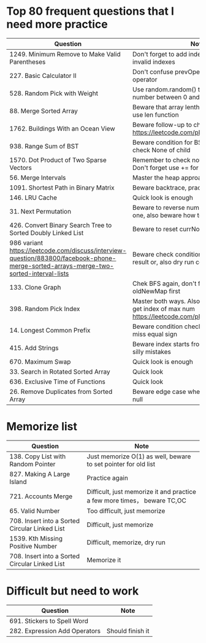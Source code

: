 # Top 80 frequent questions that I need more practice
| Question                | Note                         
| ------------------------| ------------------------------ 
| 1249. Minimum Remove to Make Valid Parentheses | Don't forget to add indexes from stack to invalid indexes
| 227. Basic Calculator II | Don't confuse prevOperator with current operator
| 528. Random Pick with Weight | Use random.random() to generate a random number between 0 and 1
| 88. Merge Sorted Array | Beware that array lenth is passed in, so don't use len function
| 1762. Buildings With an Ocean View | Beware follow-up to check both sides https://leetcode.com/playground/JM6Vaawr
| 938. Range Sum of BST | Beware condition for BST, and remember to check None of child
| 1570. Dot Product of Two Sparse Vectors | Remember to check not zero in constructor; Don't forget use += for result.
| 56. Merge Intervals | Master the heap approach as well
| 1091. Shortest Path in Binary Matrix | Beware backtrace, practice this again
| 146. LRU Cache | Quick look is enough
| 31. Next Permutation | Beware to reverse nums if it's the biggest one, also beware how to find the right index
| 426. Convert Binary Search Tree to Sorted Doubly Linked List | Beware to reset currNode at end of iteration
| 986 variant https://leetcode.com/discuss/interview-question/883800/facebook-phone-merge-sorted-arrays-merge-two-sorted-interval-lists | Beware check condition: or in while; not result or, also dry run code
| 133. Clone Graph | Chek BFS again, don't forget to initialzie oldNewMap first
| 398. Random Pick Index | Master both ways. Also practice on variant to get index of max num https://leetcode.com/playground/mrVpQbvW
| 14. Longest Common Prefix | Beware condition check i >= len(word), don't miss equal sign 
| 415. Add Strings | Beware index starts from end; I just made silly mistakes
| 670. Maximum Swap | Quick look is enough
| 33. Search in Rotated Sorted Array | Quick look
| 636. Exclusive Time of Functions | Quick look
| 26. Remove Duplicates from Sorted Array | Beware edge case when array is empty or null

# Memorize list
| Question                | Note                         
| ------------------------| ------------------------------ 
| 138. Copy List with Random Pointer | Just memorize O(1) as well, beware to set pointer for old list
| 827. Making A Large Island | Practice again
| 721. Accounts Merge | Difficult, just memorize it and practice a few more times， beware TC,OC
| 65. Valid Number | Too difficult, just memorize 
| 708. Insert into a Sorted Circular Linked List | Difficult, just memorize
| 1539. Kth Missing Positive Number | Difficult, memorize, dry run
| 708. Insert into a Sorted Circular Linked List | Memorize it

# Difficult but need to work
| Question                | Note                         
| ------------------------| ------------------------------ 
| 691. Stickers to Spell Word | 
| 282. Expression Add Operators | Should finish it
